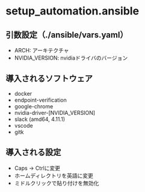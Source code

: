 # setup_automation.ansible

## 引数設定（./ansible/vars.yaml）
- ARCH: アーキテクチャ
- NVIDIA_VERSION: nvidiaドライバのバージョン

## 導入されるソフトウェア
- docker
- endpoint-verification
- google-chrome
- nvidia-driver-[NVIDIA_VERSION]
- slack (amd64, 4.11.1)
- vscode
- gitk

## 導入される設定
- Caps -> Ctrlに変更
- ホームディレクトリを英語に変更
- ミドルクリックで貼り付けを無効化
